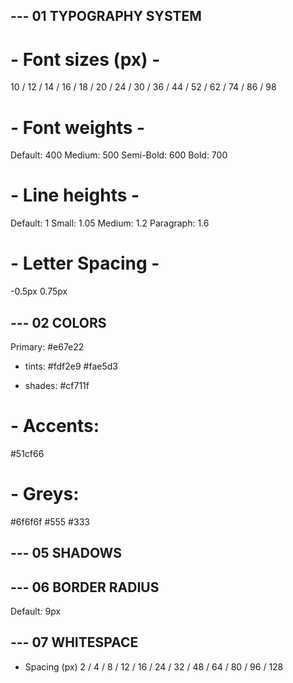 ## --- 01 TYPOGRAPHY SYSTEM

# - Font sizes (px) -

10 / 12 / 14 / 16 / 18 / 20 / 24 / 30 / 36 / 44 / 52 / 62 / 74 / 86 / 98

# - Font weights -

Default: 400
Medium: 500
Semi-Bold: 600
Bold: 700

# - Line heights -

Default: 1
Small: 1.05
Medium: 1.2
Paragraph: 1.6

# - Letter Spacing -

-0.5px
0.75px

## --- 02 COLORS

Primary:
#e67e22

- tints:
  #fdf2e9
  #fae5d3

- shades:
  #cf711f

# - Accents:

#51cf66

# - Greys:

#6f6f6f
#555
#333

## --- 05 SHADOWS

## --- 06 BORDER RADIUS

Default: 9px

## --- 07 WHITESPACE

- Spacing (px)
  2 / 4 / 8 / 12 / 16 / 24 / 32 / 48 / 64 / 80 / 96 / 128
